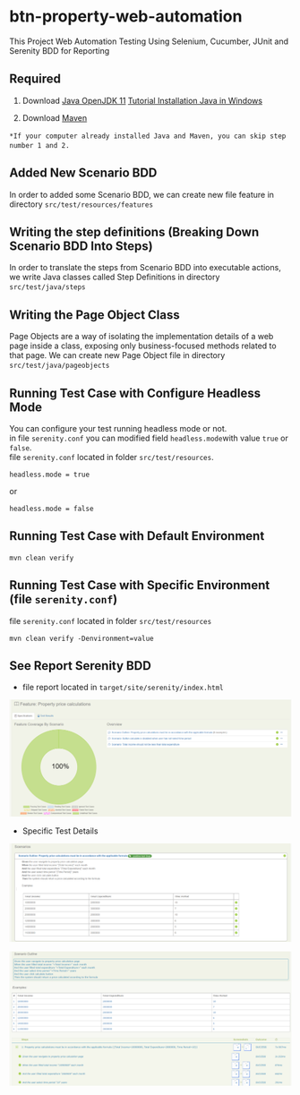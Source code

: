 # btn-property-web-automation

This Project Web Automation Testing Using Selenium, Cucumber, JUnit and Serenity BDD for Reporting

## Required

1. Download [Java OpenJDK 11](https://jdk.java.net/java-se-ri/11)
   [Tutorial Installation Java in Windows](https://www.petanikode.com/java-windows/)

2. Download [Maven](https://maven.apache.org/download.cgi?Preferred=ftp://ftp.osuosl.org/pub/apache/)

`*If your computer already installed Java and Maven, you can skip step number 1 and 2.`

## Added New Scenario BDD

In order to added some Scenario BDD, we can create new file feature in directory `src/test/resources/features`

## Writing the step definitions (Breaking Down Scenario BDD Into Steps)

In order to translate the steps from Scenario BDD into executable actions, we write Java classes called Step Definitions
in directory `src/test/java/steps`

## Writing the Page Object Class

Page Objects are a way of isolating the implementation details of a web page inside a class, exposing only
business-focused methods related to that page. We can create new Page Object file in
directory `src/test/java/pageobjects`

## Running Test Case with Configure Headless Mode

You can configure your test running headless mode or not.\
in file `serenity.conf` you can modified field `headless.mode`with value `true` or `false`.\
file `serenity.conf` located in folder `src/test/resources`.

```
headless.mode = true
```

or

```
headless.mode = false
```

## Running Test Case with Default Environment

```
mvn clean verify
```

## Running Test Case with Specific Environment (file `serenity.conf`)

file `serenity.conf` located in folder `src/test/resources`

```
mvn clean verify -Denvironment=value
```

## See Report Serenity BDD

- file report located in `target/site/serenity/index.html`

![Example Serenity Report](./src/test/resources/assets/example-serenity-report-01.png)

- Specific Test Details

![Example Serenity Report](./src/test/resources/assets/example-serenity-report-02.png)

![Example Serenity Report](./src/test/resources/assets/example-serenity-report-03.png)